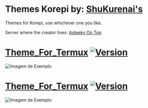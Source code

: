 # Themes Korepi by: [ShuKurenai's](https://github.com/ShuShuzinhuu)

Themes for Korepi, use whichever one you like.





Server where the creator lives: [Asteeky On Top](https://discord.gg/asteeky)

# [Theme_For_Termux](https://github.com/ShuShuzinhuu/themesasteeky/releases) [![Version](https://img.shields.io/badge/version-0.1-blue.svg)](https://semver.org)
![Imagem de Exemplo](https://cdn.discordapp.com/attachments/1133585951592026183/1143247397519118366/image.png)


# [Theme_For_Termux](https://github.com/ShuShuzinhuu/themesasteeky/releases) [![Version](https://img.shields.io/badge/version-vTransparency-blue.svg)](https://semver.org)
![Imagem de Exemplo](https://github.com/ShuShuzinhuu/themesasteeky/assets/122953688/c9f932ec-2acf-4104-89ae-31bf65997799)


